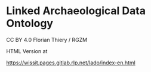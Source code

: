 # Linked Archaeological Data Ontology

CC BY 4.0 Florian Thiery / RGZM

HTML Version at

https://wissit.pages.gitlab.rlp.net/lado/index-en.html

